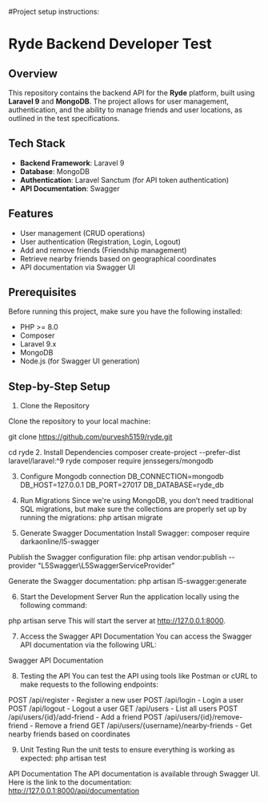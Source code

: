 #Project setup instructions:

# Ryde Backend Developer Test

## Overview

This repository contains the backend API for the **Ryde** platform, built using **Laravel 9** and **MongoDB**. The project allows for user management, authentication, and the ability to manage friends and user locations, as outlined in the test specifications.

## Tech Stack

- **Backend Framework**: Laravel 9
- **Database**: MongoDB
- **Authentication**: Laravel Sanctum (for API token authentication)
- **API Documentation**: Swagger

## Features

- User management (CRUD operations)
- User authentication (Registration, Login, Logout)
- Add and remove friends (Friendship management)
- Retrieve nearby friends based on geographical coordinates
- API documentation via Swagger UI

## Prerequisites

Before running this project, make sure you have the following installed:

- PHP >= 8.0
- Composer
- Laravel 9.x
- MongoDB
- Node.js (for Swagger UI generation)

## Step-by-Step Setup

1. Clone the Repository 

Clone the repository to your local machine:

git clone https://github.com/purvesh5159/ryde.git

cd ryde
2. Install Dependencies
composer create-project --prefer-dist laravel/laravel:^9 ryde
composer require jenssegers/mongodb

3. Configure Mongodb connection
DB_CONNECTION=mongodb
DB_HOST=127.0.0.1
DB_PORT=27017
DB_DATABASE=ryde_db

4. Run Migrations
Since we're using MongoDB, you don’t need traditional SQL migrations, but make sure the collections are properly set up by running the migrations:
php artisan migrate

5. Generate Swagger Documentation
Install Swagger:
composer require darkaonline/l5-swagger

Publish the Swagger configuration file:
php artisan vendor:publish --provider "L5Swagger\L5SwaggerServiceProvider"

Generate the Swagger documentation:
php artisan l5-swagger:generate

6. Start the Development Server
Run the application locally using the following command:

php artisan serve
This will start the server at http://127.0.0.1:8000.

7. Access the Swagger API Documentation
You can access the Swagger API documentation via the following URL:

Swagger API Documentation

8. Testing the API
You can test the API using tools like Postman or cURL to make requests to the following endpoints:

POST /api/register - Register a new user
POST /api/login - Login a user
POST /api/logout - Logout a user
GET /api/users - List all users
POST /api/users/{id}/add-friend - Add a friend
POST /api/users/{id}/remove-friend - Remove a friend
GET /api/users/{username}/nearby-friends - Get nearby friends based on coordinates

9. Unit Testing
Run the unit tests to ensure everything is working as expected:
php artisan test

API Documentation
The API documentation is available through Swagger UI. Here is the link to the documentation:
http://127.0.0.1:8000/api/documentation
